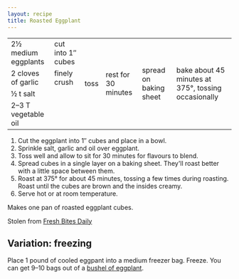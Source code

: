 ```yaml
---
layout: recipe
title: Roasted Eggplant
---
```

<table>
<tr>
  <td>2&frac12; medium eggplants</td>
  <td>cut into 1&Prime; cubes</td>
  <td rowspan="4">toss</td>
  <td rowspan="4">rest for 30 minutes</td>
  <td rowspan="4">spread on baking sheet</td>
  <td rowspan="4">bake about 45 minutes at 375&deg;, tossing occasionally</td>
</tr>
<tr>
  <td>2 cloves of garlic</td>
  <td>finely crush</td>
</tr>
<tr>
  <td>&frac12; t salt</td>
  <td rowspan="2" class="righthide">&nbsp;</td>
</tr>
<tr>
  <td>2&ndash;3 T vegetable oil</td>
</tr>
</table>

1. Cut the eggplant into 1&Prime; cubes and place in a bowl.
1. Sprinkle salt, garlic and oil over eggplant.
1. Toss well and allow to sit for 30 minutes for flavours to blend.
1. Spread cubes in a single layer on a baking sheet. They'll roast better with a little space between them.
1. Roast at 375&deg; for about 45 minutes, tossing a few times during roasting. Roast until the cubes are brown and the insides creamy.
1. Serve hot or at room temperature.

<p>Makes one pan of roasted eggplant cubes.</p>
<p class="confession">Stolen from <a href="http://www.freshbitesdaily.com/roasted-eggplant/">Fresh Bites Daily</a></p>

<div class="variation">
<h2>Variation: freezing</h2>
<p>Place 1 pound of cooled eggpant into a medium freezer bag. Freeze. You can get 9&ndash;10 bags out of a 
  <a href="https://photos.app.goo.gl/NpeE2XGy4LX3rwv27">bushel of eggplant</a>.</p>
</div>
